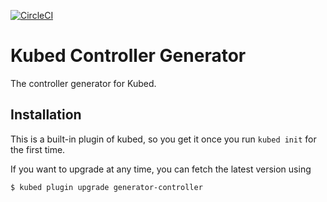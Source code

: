 [![CircleCI](https://circleci.com/gh/bacongobbler/kubed-generator-controller/tree/master.svg?style=svg)](https://circleci.com/gh/bacongobbler/kubed-generator-controller/tree/master)

# Kubed Controller Generator

The controller generator for Kubed.

## Installation

This is a built-in plugin of kubed, so you get it once you run `kubed init` for the first time.

If you want to upgrade at any time, you can fetch the latest version using

```
$ kubed plugin upgrade generator-controller
```
